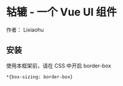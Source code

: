 # 轱辘 - 一个 Vue UI 组件

作者： Lixiaohu

## 安装

使用本框架前，请在 CSS 中开启 border-box
```
*{box-sizing: border-box}
```